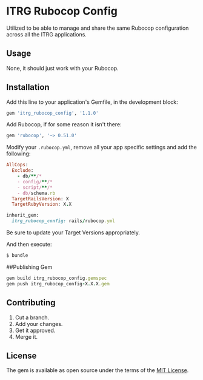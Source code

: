 # ITRG Rubocop Config

Utilized to be able to manage and share the same Rubocop configuration across all the ITRG applications.

## Usage

None, it should just work with your Rubocop.

## Installation

Add this line to your application's Gemfile, in the development block:

```ruby
gem 'itrg_rubocop_config', '1.1.0'
```

Add Rubocop, if for some reason it isn't there:

```ruby
gem 'rubocop', '~> 0.51.0'
```

Modify your `.rubocop.yml`, remove all your app specific settings and add the following:

```ruby
AllCops:
  Exclude:
    - db/**/*
    - config/**/*
    - script/**/*
    - db/schema.rb
  TargetRailsVersion: X
  TargetRubyVersion: X.X

inherit_gem:
  itrg_rubocop_config: rails/rubocop.yml
```

Be sure to update your Target Versions appropriately.

And then execute:

```bash
$ bundle
```

##Publishing Gem

```ruby
gem build itrg_rubocop_config.gemspec
gem push itrg_rubocop_config-X.X.X.gem
```

## Contributing

1.  Cut a branch.
2.  Add your changes.
3.  Get it approved.
4.  Merge it.

## License

The gem is available as open source under the terms of the [MIT License](http://opensource.org/licenses/MIT).
